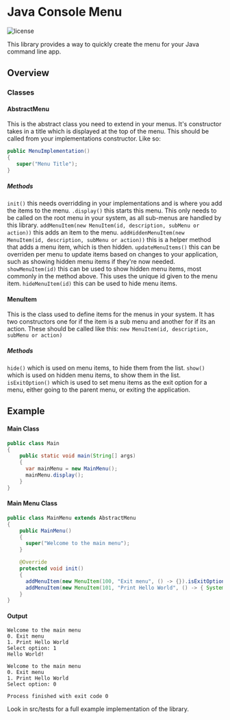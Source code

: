 
# Java Console Menu
![license](https://img.shields.io/hexpm/l/plug.svg)

This library provides a way to quickly create the menu for your Java command line app.

##  Overview

### Classes

#### AbstractMenu
This is the abstract class you need to extend in your menus.
It's constructor takes in a title which is displayed at the top of the menu. This should be called from your implementations constructor. Like so:
```java
public MenuImplementation()
{
   super("Menu Title");
}
```
##### Methods
 `init()` this needs overridding in your implementations and is where you add the items to the menu.
 `.display()` this starts this menu. This only needs to be called on the root menu in your system, as all sub-menus are handled by this library.
`addMenuItem(new MenuItem(id, description, subMenu or action))` this adds an item to the menu. 
`addHiddenMenuItem(new MenuItem(id, description, subMenu or action))` this is a helper method that adds a menu item, which is then hidden.
`updateMenuItems()` this can be overriden per menu to update items based on changes to your application, such as showing hidden menu items if they're now needed.
`showMenuItem(id)` this can be used to show hidden menu items, most commonly in the method above. This uses the unique id given to the menu item.
`hideMenuItem(id)` this can be used to hide menu items.

#### MenuItem
This is the class used to define items for the menus in your system. 
It has two constructors one for if the item is a sub menu and another for if its an action. 
These should be called like this: `new MenuItem(id, description, subMenu or action)`
##### Methods
`hide()` which is used on menu items, to hide them from the list.
`show()` which is used on hidden menu items, to show them in the list.
`isExitOption()` which is used to set menu items as the exit option for a menu, either going to the parent menu, or exiting the application.

## Example
#### Main Class
```Java
public class Main
{
    public static void main(String[] args)
    {
	  var mainMenu = new MainMenu();
	  mainMenu.display();
    }
}
```
#### Main Menu Class
```Java
public class MainMenu extends AbstractMenu
{
    public MainMenu()
    {
	  super("Welcome to the main menu");
    }

    @Override
    protected void init()
    {
	  addMenuItem(new MenuItem(100, "Exit menu", () -> {}).isExitOption());
	  addMenuItem(new MenuItem(101, "Print Hello World", () -> { System.out.println("Hello World!"); }));
    }
}
```

#### Output
```text
Welcome to the main menu
0. Exit menu
1. Print Hello World
Select option: 1
Hello World!

Welcome to the main menu
0. Exit menu
1. Print Hello World
Select option: 0

Process finished with exit code 0
```

Look in src/tests for a full example implementation of the library.

